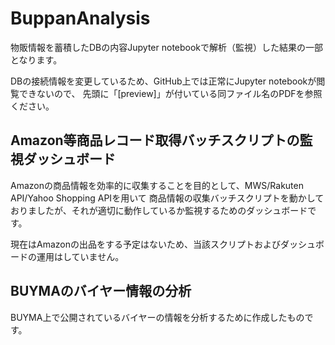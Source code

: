 # BuppanAnalysis

物販情報を蓄積したDBの内容Jupyter notebookで解析（監視）した結果の一部となります。

DBの接続情報を変更しているため、GitHub上では正常にJupyter notebookが閲覧できないので、
先頭に「[preview]」が付いている同ファイル名のPDFを参照ください。

## Amazon等商品レコード取得バッチスクリプトの監視ダッシュボード
Amazonの商品情報を効率的に収集することを目的として、MWS/Rakuten API/Yahoo Shopping APIを用いて
商品情報の収集バッチスクリプトを動かしておりましたが、それが適切に動作しているか監視するためのダッシュボードです。

現在はAmazonの出品をする予定はないため、当該スクリプトおよびダッシュボードの運用はしていません。

## BUYMAのバイヤー情報の分析
BUYMA上で公開されているバイヤーの情報を分析するために作成したものです。
